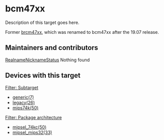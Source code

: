 # bcm47xx

Description of this target goes here.

Former [brcm47xx](/docs/techref/targets/brcm47xx "docs:techref:targets:brcm47xx"), which was renamed to bcm47xx after the 19.07 release.

## Maintainers and contributors

[Realname](/docs/techref/targets/bcm47xx?datasrt=realname "Sort by this column")[Nickname](/docs/techref/targets/bcm47xx?datasrt=nickname "Sort by this column")[Status](/docs/techref/targets/bcm47xx?datasrt=status "Sort by this column") Nothing found

## Devices with this target

[Filter: Subtarget](#folded_35294a47042070204b30f7aa29c90ce4_1)

- [generic(7)](/docs/techref/targets/bcm47xx?dataflt%5B0%5D=subtarget_%3Dgeneric "Show pages matching 'generic'")
- [legacy(26)](/docs/techref/targets/bcm47xx?dataflt%5B0%5D=subtarget_%3Dlegacy "Show pages matching 'legacy'")
- [mips74k(50)](/docs/techref/targets/bcm47xx?dataflt%5B0%5D=subtarget_%3Dmips74k "Show pages matching 'mips74k'")

[Filter: Package architecture](#folded_35294a47042070204b30f7aa29c90ce4_2)

- [mipsel\_74kc(50)](/docs/techref/targets/bcm47xx?dataflt%5B0%5D=package%20architecture_%3Dmipsel_74kc "Show pages matching 'mipsel_74kc'")
- [mipsel\_mips32(33)](/docs/techref/targets/bcm47xx?dataflt%5B0%5D=package%20architecture_%3Dmipsel_mips32 "Show pages matching 'mipsel_mips32'")
